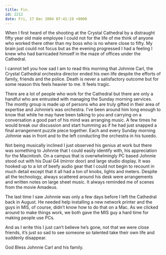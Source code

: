 ```yaml
---
title: Fin.
id: 2212
date: Fri, 17 Dec 2004 07:41:19 +0000
---
```


When I first heard of the shooting at the Crystal Cathedral by a distraught fifty year old male employee I could not for the life of me think of anyone who worked there other than my boss who is no where close to fifty. My brain just could not focus but as the evening progressed I had a feeling I knew who had barricaded himself in the maze of offices under the Cathedral.  

I cannot tell you how sad I am to read this morning that Johnnie Carl, the Crystal Cathedral orchestra director ended his own life despite the efforts of family, friends and the police. Death is never a satisfactory outcome but for some reason this feels heavier to me. It feels tragic.  

There are a lot of people who work for the Cathedral but there are only a handful who are entrusted with managing the Sunday morning services. The montly group is made up of persons who are truly gifted in their area of expertise and Johnnie’s was orchestra. I’ve been around him long enough to know that while he may have been talking to you and carrying on a conversation a good part of his mind was arranging music. A few times he would break our discussion and start humming as if he had just snapped a final arrangement puzzle piece together. Each and every Sunday morning Johnnie was in front and to the left conducting the orchestra in his tuxedo.  

Not being musically inclined I just observed his genius at work but there was something to Johnnie that I could easily identify with, his appreciation for the Macintosh. On a campus that is overwhelmingly <span class="caps">PC</span> based Johnnie stood out with his Dual <span class="caps">G4</span> (mirror door) and large studio display. It was hooked up to a lot of beefy audio gear that I could not begin to recount in much detail except that it all had a ton of knobs, lights and meters. Despite all the technology, always scattered around his desk were arrangements and written notes on large sheet music. It always reminded me of scenes from the movie Amadeus.  

The last time I saw Johnnie was only a few days before I left the Cathedral back in August. He needed help installing a new network printer and the guys in <span class="caps">MIS</span>, of course, didn’t know how to do that on a Mac. As we clicked around to make things work, we both gave the MIS guy a hard time for making people use <span class="caps">PC</span>s.  

And as I write this I just can’t believe he’s gone, not that we were close friends, it’s just so sad to see someone so talented take their own life and suddenly disappear.  

God Bless Johnnie Carl and his family.





